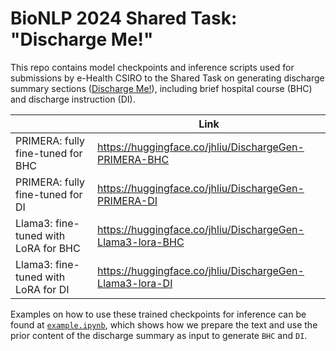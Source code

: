 # BioNLP 2024 Shared Task: "Discharge Me!"

This repo contains model checkpoints and inference scripts used for submissions by e-Health CSIRO to the Shared Task on generating discharge summary sections ([Discharge Me!](https://stanford-aimi.github.io/discharge-me/)), including brief hospital course (BHC) and discharge instruction (DI).



|                                      | Link                                                      |
| ------------------------------------ | --------------------------------------------------------- |
| PRIMERA: fully fine-tuned for BHC    | https://huggingface.co/jhliu/DischargeGen-PRIMERA-BHC     |
| PRIMERA: fully fine-tuned for DI     | https://huggingface.co/jhliu/DischargeGen-PRIMERA-DI      |
| Llama3: fine-tuned with LoRA for BHC | https://huggingface.co/jhliu/DischargeGen-Llama3-lora-BHC |
| Llama3: fine-tuned with LoRA for DI  | https://huggingface.co/jhliu/DischargeGen-Llama3-lora-DI  |



Examples on how to use these trained checkpoints for inference can be found at [`example.ipynb`](https://github.com/JHLiu7/bionlp24-shared-task-discharge-me/blob/main/example.ipynb), which shows how we prepare the text and use the prior content of the discharge summary as input to generate `BHC` and `DI`. 

 

